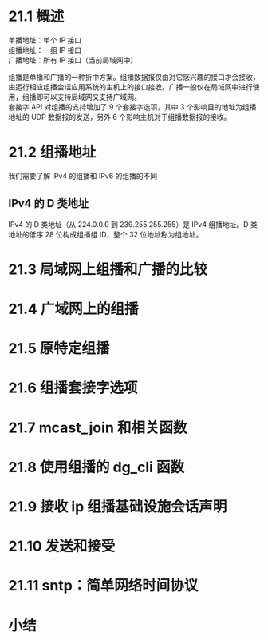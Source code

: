 # 21.1 概述

单播地址：单个 IP 接口  
组播地址：一组 IP 接口  
广播地址：所有 IP 接口（当前局域网中）  

组播是单播和广播的一种折中方案。组播数据报仅由对它感兴趣的接口才会接收，由运行相应组播会话应用系统的主机上的接口接收。广播一般仅在局域网中进行使用，组播即可以支持局域网又支持广域网。  
套接字 API 对组播的支持增加了 9 个套接字选项，其中 3 个影响目的地址为组播地址的 UDP 数据报的发送，另外 6 个影响主机对于组播数据报的接收。

# 21.2 组播地址

我们需要了解 IPv4 的组播和 IPv6 的组播的不同

## IPv4 的 D 类地址

IPv4 的 D 类地址（从 224.0.0.0 到 239.255.255.255）是 IPv4 组播地址。D 类地址的低序 28 位构成组播组 ID，整个 32 位地址称为组地址。

# 21.3 局域网上组播和广播的比较

# 21.4 广域网上的组播

# 21.5 原特定组播

# 21.6 组播套接字选项

# 21.7 mcast_join 和相关函数

# 21.8 使用组播的 dg_cli 函数

# 21.9 接收 ip 组播基础设施会话声明

# 21.10 发送和接受

# 21.11 sntp：简单网络时间协议

# 小结